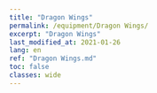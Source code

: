 ```yaml
---
title: "Dragon Wings"
permalink: /equipment/Dragon Wings/
excerpt: "Dragon Wings"
last_modified_at: 2021-01-26
lang: en
ref: "Dragon Wings.md"
toc: false
classes: wide
---
```


